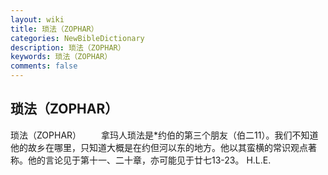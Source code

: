 ```yaml
---
layout: wiki
title: 琐法（ZOPHAR）
categories: NewBibleDictionary
description: 琐法（ZOPHAR）
keywords: 琐法（ZOPHAR）
comments: false
---
```


## 琐法（ZOPHAR）



琐法（ZOPHAR）
　　拿玛人琐法是*约伯的第三个朋友（伯二11）。我们不知道他的故乡在哪里，只知道大概是在约但河以东的地方。他以其蛮横的常识观点著称。他的言论见于第十一、二十章，亦可能见于廿七13-23。
H.L.E.




